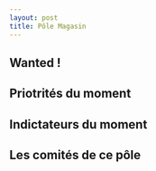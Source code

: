 ```yaml
---
layout: post
title: Pôle Magasin
---
```


## Wanted ! 

## Priotrités du moment

## Indictateurs du moment

## Les comités de ce pôle


